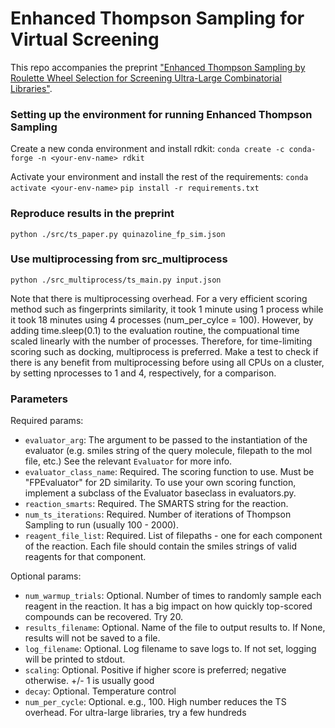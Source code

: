 # Enhanced Thompson Sampling for Virtual Screening

This repo accompanies the preprint ["Enhanced Thompson Sampling by Roulette Wheel Selection for
Screening Ultra-Large Combinatorial Libraries"](https://www.biorxiv.org/content/10.1101/2024.05.16.594622v1).

### Setting up the environment for running Enhanced Thompson Sampling

Create a new conda environment and install rdkit:
`conda create -c conda-forge -n <your-env-name> rdkit`

Activate your environment and install the rest of the requirements:
`conda activate <your-env-name>`
`pip install -r requirements.txt`

### Reproduce results in the preprint

`python ./src/ts_paper.py quinazoline_fp_sim.json`

### Use multiprocessing from src_multiprocess

`python ./src_multiprocess/ts_main.py input.json`

Note that there is multiprocessing overhead. For a very efficient scoring method such as fingerprints similarity, it took 1 minute using 1 process while it took 18 minutes using 4 processes (num_per_cylce = 100).
However, by adding time.sleep(0.1) to the evaluation routine, the compuational time scaled linearly with the number of processes. Therefore, for time-limiting scoring such as docking, multiprocess is preferred.
Make a test to check if there is any benefit from multiprocessing before using all CPUs on a cluster, by setting nprocesses to 1 and 4, respectively, for a comparison.

### Parameters

Required params:
- `evaluator_arg`: The argument to be passed to the instantiation of the evaluator (e.g. smiles string of the query
molecule, filepath to the mol file, etc.) See the relevant `Evaluator` for more info.
- `evaluator_class_name`: Required. The scoring function to use. Must be "FPEvaluator" for 2D similarity. To use your own scoring function, implement a subclass of the
Evaluator baseclass in evaluators.py.
- `reaction_smarts`: Required. The SMARTS string for the reaction.
- `num_ts_iterations`: Required. Number of iterations of Thompson Sampling to run (usually 100 - 2000).
- `reagent_file_list`: Required. List of filepaths - one for each component of the reaction. Each file should contain the
smiles strings of valid reagents for that component.

Optional params:
- `num_warmup_trials`: Optional. Number of times to randomly sample each reagent in the reaction. It has a big impact on how quickly top-scored compounds can be recovered. Try 20.
- `results_filename`: Optional. Name of the file to output results to. If None, results will not be saved to a file.
- `log_filename`: Optional. Log filename to save logs to. If not set, logging will be printed to stdout.
- `scaling`: Optional. Positive if higher score is preferred; negative otherwise. +/- 1 is usually good
- `decay`: Optional. Temperature control
- `num_per_cycle`: Optional. e.g., 100. High number reduces the TS overhead. For ultra-large libraries, try a few hundreds

